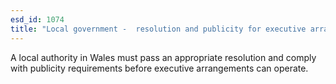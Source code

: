 ```yaml
---
esd_id: 1074
title: "Local government -  resolution and publicity for executive arrangements"
---
```


A local authority in Wales must pass an appropriate resolution and comply with publicity requirements before executive arrangements can operate.

